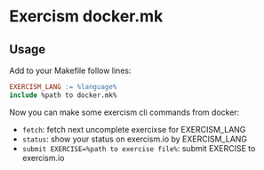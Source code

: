 # Exercism docker.mk

## Usage

Add to your Makefile follow lines:

```makefile
EXERCISM_LANG := %language%
include %path to docker.mk%
```

Now you can make some exercism cli commands from docker:

- `fetch`: fetch next uncomplete exercixse for EXERCISM_LANG
- `status`: show your status on exercism.io by EXERCISM_LANG
- `submit EXERCISE=%path to exercise file%`: submit EXERCISE to exercism.io
